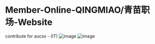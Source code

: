 # Member-Online-QINGMIAO/青苗职场-Website
contribute for aucss - (IT)
![image](https://user-images.githubusercontent.com/78581470/151661080-e614fd8b-afaa-4ad6-a831-98799c0d40ed.png)
![image](https://user-images.githubusercontent.com/78581470/151661101-7b4da195-d558-4a28-9b0b-f9c0cbb1e130.png)

